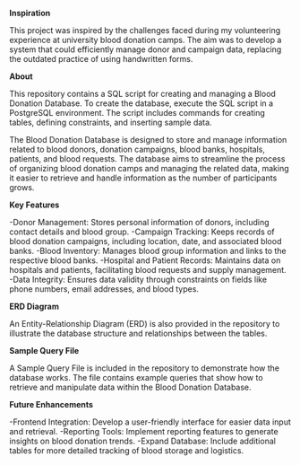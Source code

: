**Inspiration**

This project was inspired by the challenges faced during my volunteering experience at university blood donation camps. The aim was to develop a system that could efficiently manage donor and campaign data, replacing the outdated practice of using handwritten forms.

**About**

This repository contains a SQL script for creating and managing a Blood Donation Database. 
To create the database, execute the SQL script in a PostgreSQL environment. The script includes commands for creating tables, defining constraints, and inserting sample data.

The Blood Donation Database is designed to store and manage information related to blood donors, donation campaigns, blood banks, hospitals, patients, and blood requests. The database aims to streamline the process of organizing blood donation camps and managing the related data, making it easier to retrieve and handle information as the number of participants grows.

**Key Features**

-Donor Management: Stores personal information of donors, including contact details and blood group.
-Campaign Tracking: Keeps records of blood donation campaigns, including location, date, and associated blood banks.
-Blood Inventory: Manages blood group information and links to the respective blood banks.
-Hospital and Patient Records: Maintains data on hospitals and patients, facilitating blood requests and supply management.
-Data Integrity: Ensures data validity through constraints on fields like phone numbers, email addresses, and blood types.

**ERD Diagram**

An Entity-Relationship Diagram (ERD) is also provided in the repository to illustrate the database structure and relationships between the tables.

**Sample Query File**

A Sample Query File is included in the repository to demonstrate how the database works. The file contains example queries that show how to retrieve and manipulate data within the Blood Donation Database.

**Future Enhancements**

-Frontend Integration: Develop a user-friendly interface for easier data input and retrieval.
-Reporting Tools: Implement reporting features to generate insights on blood donation trends.
-Expand Database: Include additional tables for more detailed tracking of blood storage and logistics.

